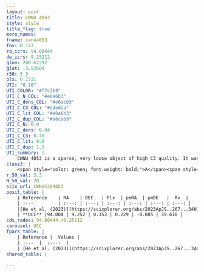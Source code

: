 ```yaml
---
layout: post
title: CWNU 4053
style: style
title_flag: true
more_names: 
fname: cwnu4053
fov: 0.177
ra_icrs: 94.00444
de_icrs: 9.25212
glon: 200.62392
glat: -3.52604
r50: 5.3
plx: 0.1531
UTI: "0.16"
UTI_COLOR: "#f7c3b9"
UTI_C_N_COL: "#e0a6b3"
UTI_C_dens_COL: "#e6acb3"
UTI_C_C3_COL: "#d4edca"
UTI_C_lit_COL: "#e0a6b3"
UTI_C_dup_COL: "#a6cab9"
UTI_C_N: 0.0
UTI_C_dens: 0.04
UTI_C_C3: 0.75
UTI_C_lit: 0.0
UTI_C_dup: 1.0
UTI_summary: |
    CWNU 4053 is a sparse, very loose object of high C3 quality. It was recently reported in the literature.<br><br><span style="color: #99180f; font-weight: bold;">Warning: </span>contains less than 25 stars with <i>P>0.5</i> estimated.
class3: |
    <span style="color: green; font-weight: bold;">A</span><span style="color: #FFC300; font-weight: bold;">B</span>
r_50_val: 5.3
N_50_val: 20
scix_url: CWNU%204053
posit_table: |
    | Reference    | RA    | DEC   | Plx  | pmRA  | pmDE   |  Rv  |
    | :---         | :---: | :---: | :---: | :---: | :---: | :---: |
    |[He et al. (2023)](https://scixplorer.org/abs/2023ApJS..267...34H) | 94.005 | 9.283 | 0.155 | 0.206 | -0.011 | 53.44 |
    | **UCC** |94.004 | 9.252 | 0.153 | 0.229 | -0.005 | 39.618 | 
cds_radec: 94.00444,+9.25212
carousel: UCC
fpars_table: |
    | Reference |  Values |
    | :---  |  :---:  |
    | [He et al. (2023)](https://scixplorer.org/abs/2023ApJS..267...34H) | `A0=1.35, m-M=13.95, logA=8.6` |
shared_table: |
    
---
```

